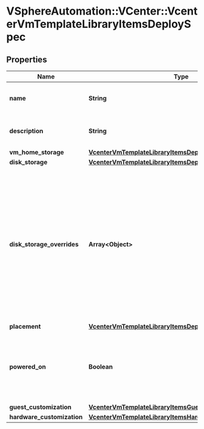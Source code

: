 # VSphereAutomation::VCenter::VcenterVmTemplateLibraryItemsDeploySpec

## Properties
Name | Type | Description | Notes
------------ | ------------- | ------------- | -------------
**name** | **String** | Name of the deployed virtual machine. | 
**description** | **String** | Description of the deployed virtual machine. | [optional] 
**vm_home_storage** | [**VcenterVmTemplateLibraryItemsDeploySpecVmHomeStorage**](VcenterVmTemplateLibraryItemsDeploySpecVmHomeStorage.md) |  | [optional] 
**disk_storage** | [**VcenterVmTemplateLibraryItemsDeploySpecDiskStorage**](VcenterVmTemplateLibraryItemsDeploySpecDiskStorage.md) |  | [optional] 
**disk_storage_overrides** | **Array&lt;Object&gt;** | Storage specification for individual disks in the deployed virtual machine. This is specified as a mapping between disk identifiers in the source virtual machine template contained in the library item and their storage specifications. | [optional] 
**placement** | [**VcenterVmTemplateLibraryItemsDeployPlacementSpec**](VcenterVmTemplateLibraryItemsDeployPlacementSpec.md) |  | [optional] 
**powered_on** | **Boolean** | Specifies whether the deployed virtual machine should be powered on after deployment. | [optional] 
**guest_customization** | [**VcenterVmTemplateLibraryItemsGuestCustomizationSpec**](VcenterVmTemplateLibraryItemsGuestCustomizationSpec.md) |  | [optional] 
**hardware_customization** | [**VcenterVmTemplateLibraryItemsHardwareCustomizationSpec**](VcenterVmTemplateLibraryItemsHardwareCustomizationSpec.md) |  | [optional] 


